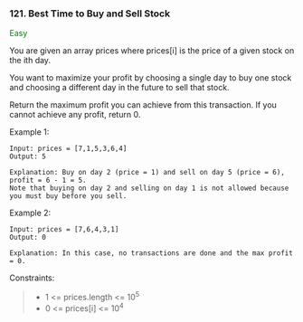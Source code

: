 ### 121. Best Time to Buy and Sell Stock

<span style="color:green">Easy</span>

You are given an array prices where prices[i] is the price of a given stock on the ith day.

You want to maximize your profit by choosing a single day to buy one stock and choosing a different day
in the future to sell that stock.

Return the maximum profit you can achieve from this transaction. If you cannot achieve any profit, return 0.

Example 1:

    Input: prices = [7,1,5,3,6,4]
    Output: 5

    Explanation: Buy on day 2 (price = 1) and sell on day 5 (price = 6), profit = 6 - 1 = 5.
    Note that buying on day 2 and selling on day 1 is not allowed because you must buy before you sell.

Example 2:

    Input: prices = [7,6,4,3,1]
    Output: 0

    Explanation: In this case, no transactions are done and the max profit = 0.

Constraints:

> - 1 <= prices.length <= 10<sup>5</sup>
> - 0 <= prices[i] <= 10<sup>4</sup>